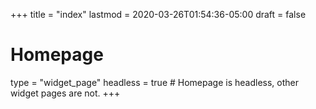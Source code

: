 +++
title = "index"
lastmod = 2020-03-26T01:54:36-05:00
draft = false
# Homepage
type = "widget_page"
headless = true  # Homepage is headless, other widget pages are not.
+++
